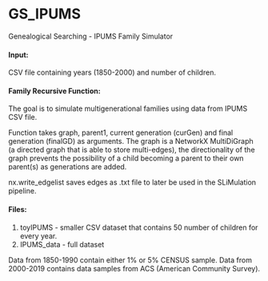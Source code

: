 # GS_IPUMS

Genealogical Searching - IPUMS Family Simulator 

#### Input:
CSV file containing years (1850-2000) and number of children. 

#### Family Recursive Function:
The goal is to simulate multigenerational families using data from IPUMS CSV file. 

Function takes graph, parent1, current generation (curGen) and final generation (finalGD) as arguments. The graph is a NetworkX MultiDiGraph (a directed graph that is able to store multi-edges), the directionality of the graph prevents the possibility of a child becoming a parent to their own parent(s) as generations are added. 

nx.write_edgelist saves edges as .txt file to later be used in the SLiMulation pipeline.

#### Files: 

1. toyIPUMS - smaller CSV dataset that contains 50 number of children for every year. 
2. IPUMS_data - full dataset 

  Data from 1850-1990 contain either 1% or 5% CENSUS sample. Data from 2000-2019 contains data samples from ACS (American Community Survey).  

